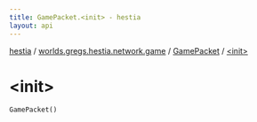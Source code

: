 ```yaml
---
title: GamePacket.<init> - hestia
layout: api
---
```


<div class='api-docs-breadcrumbs'><a href="../../index.html">hestia</a> / <a href="../index.html">worlds.gregs.hestia.network.game</a> / <a href="index.html">GamePacket</a> / <a href="./-init-.html">&lt;init&gt;</a></div>

# &lt;init&gt;

<div class="signature"><code><span class="identifier">GamePacket</span><span class="symbol">(</span><span class="symbol">)</span></code></div>
